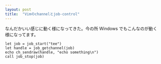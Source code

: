 ```yaml
---
layout: post
title:  "Vimのchannelとjob-control"
---
```

なんだかいい感じに動く様になってきた。今の所 Windows でもこんなのが動く様になってます。

```vim
let job = job_start("tee")
let handle = job_getchannel(job)
echo ch_sendraw(handle, "echo something\n")
call job_stop(job)
```

